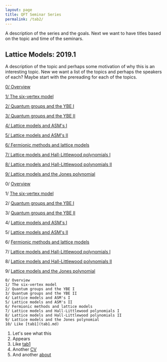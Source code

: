 ```yaml
---
layout: page
title: QFT Seminar Series
permalink: /tab2/
---
```


A description of the series and the goals. Next we want to have titles based on the topic and time of the seminars.

## Lattice Models: 2019.1

A description of the topic and perhaps some motivation of why this is an interesting topic. New we want a list of the topics and perhaps the speakers of each? Maybe start with the prereading for each of the topics.

[0/ Overview](overview.md)

[1/ The six-vertex model](six-vertex-model.md)

[2/ Quantum groups and the YBE I](quantum-groups-ybe-i.md)

[3/ Quantum groups and the YBE II](quantum-groups-ybe-ii.md)

[4/ Lattice models and ASM's I](lattice-models-asms-i.md)

[5/ Lattice models and ASM's II](lattice-models-asms-ii.md)

[6/ Fermionic methods and lattice models](fermionic-methods-lattice-models.md)

[7/ Lattice models and Hall-Littlewood polynomials I](lattice-models-hall-littlewood-polynomials-i.md)

[8/ Lattice models and Hall-Littlewood polynomials II](lattice-models-hall-littlewood-polynomials-ii.md)

[9/ Lattice models and the Jones polynomial](lattice-models-jones-polynomial.md)



0/ [Overview](overview.md)

1/ [The six-vertex model](six-vertex-model.md)

2/ [Quantum groups and the YBE I](quantum-groups-ybe-i.md)

3/ [Quantum groups and the YBE II](quantum-groups-ybe-ii.md)

4/ [Lattice models and ASM's I](lattice-models-asms-i.md)

5/ [Lattice models and ASM's II](lattice-models-asms-ii.md)

6/ [Fermionic methods and lattice models](fermionic-methods-lattice-models.md)

7/ [Lattice models and Hall-Littlewood polynomials I](lattice-models-hall-littlewood-polynomials-i.md)

8/ [Lattice models and Hall-Littlewood polynomials II](lattice-models-hall-littlewood-polynomials-ii.md)

9/ [Lattice models and the Jones polynomial](lattice-models-jones-polynomial.md)



    0/ Overview 
    1/ The six-vertex model
    2/ Quantum groups and the YBE I
    3/ Quantum groups and the YBE II
    4/ Lattice models and ASM's I
    5/ Lattice models and ASM's II
    6/ Fermionic methods and lattice models
    7/ Lattice models and Hall-Littlewood polynomials I
    8/ Lattice models and Hall-Littlewood polynomials II
    9/ Lattice models and the Jones polynomial
    10/ Like [tab1](tab1.md)





1. Let's see what this  
1. Appears 
1. Like [tab1](tab1.md)
1. Another [CV](CV.md)
1. And another [about](about.md)



